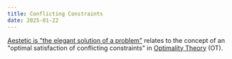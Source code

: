 ```yaml
---
title: Conflicting Constraints
date: 2025-01-22
---
```


 [Aestetic is "the elegant solution of a problem"](elegant-solution-to-a-problem) relates to the concept of an "optimal satisfaction of conflicting constraints" in [Optimality Theory](https://en.wikipedia.org/wiki/Optimality_theory) (OT). 